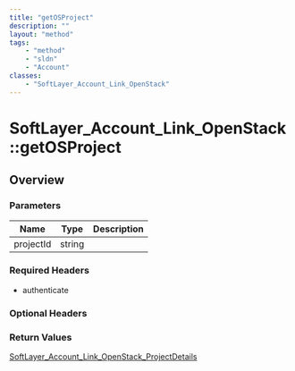 ```yaml
---
title: "getOSProject"
description: ""
layout: "method"
tags:
    - "method"
    - "sldn"
    - "Account"
classes:
    - "SoftLayer_Account_Link_OpenStack"
---
```

# SoftLayer_Account_Link_OpenStack::getOSProject
## Overview 


### Parameters 
|Name | Type | Description |
| --- | --- | --- |
|projectId| string| |


### Required Headers
* authenticate

### Optional Headers

### Return Values
<a href='/reference/datatypes/SoftLayer_Account_Link_OpenStack_ProjectDetails'>SoftLayer_Account_Link_OpenStack_ProjectDetails </a>
